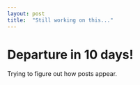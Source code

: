 ```yaml
---
layout: post
title:  "Still working on this..."
---
```


# Departure in 10 days!

Trying to figure out how posts appear.
